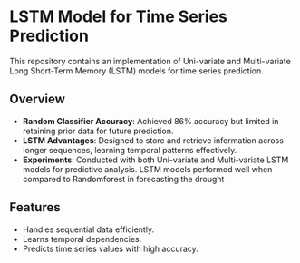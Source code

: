 # LSTM Model for Time Series Prediction  

This repository contains an implementation of Uni-variate and Multi-variate Long Short-Term Memory (LSTM) models for time series prediction.  

## Overview  
- **Random Classifier Accuracy**: Achieved 86% accuracy but limited in retaining prior data for future prediction.  
- **LSTM Advantages**: Designed to store and retrieve information across longer sequences, learning temporal patterns effectively.  
- **Experiments**: Conducted with both Uni-variate and Multi-variate LSTM models for predictive analysis. LSTM models performed well when compared to Randomforest in forecasting the drought

## Features  
- Handles sequential data efficiently.  
- Learns temporal dependencies.  
- Predicts time series values with high accuracy.  


